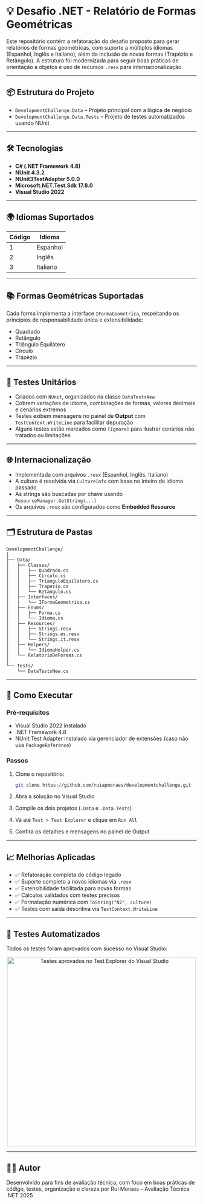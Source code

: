 # 💡 Desafio .NET - Relatório de Formas Geométricas

Este repositório contém a refatoração do desafio proposto para gerar relatórios de formas geométricas, com suporte a múltiplos idiomas (Espanhol, Inglês e Italiano), além da inclusão de novas formas (Trapézio e Retângulo). A estrutura foi modernizada para seguir boas práticas de orientação a objetos e uso de recursos `.resx` para internacionalização.

---

## 📦 Estrutura do Projeto

- `DevelopmentChallenge.Data` – Projeto principal com a lógica de negócio
- `DevelopmentChallenge.Data.Tests` – Projeto de testes automatizados usando NUnit

---

## 🛠️ Tecnologias

- **C# (.NET Framework 4.8)**
- **NUnit 4.3.2**
- **NUnit3TestAdapter 5.0.0**
- **Microsoft.NET.Test.Sdk 17.8.0**
- **Visual Studio 2022**

---

## 🌍 Idiomas Suportados

| Código | Idioma    |
|--------|-----------|
| 1      | Espanhol  |
| 2      | Inglês    |
| 3      | Italiano  |

---

## 📚 Formas Geométricas Suportadas

Cada forma implementa a interface `IFormaGeometrica`, respeitando os princípios de responsabilidade única e extensibilidade:

- Quadrado
- Retângulo
- Triângulo Equilátero
- Círculo
- Trapézio

---

## 🧪 Testes Unitários

- Criados com `NUnit`, organizados na classe `DataTestsNew`
- Cobrem variações de idioma, combinações de formas, valores decimais e cenários extremos
- Testes exibem mensagens no painel de **Output** com `TestContext.WriteLine` para facilitar depuração
- Alguns testes estão marcados como `[Ignore]` para ilustrar cenários não tratados ou limitações

---

## 🌐 Internacionalização

- Implementada com arquivos `.resx` (Espanhol, Inglês, Italiano)
- A cultura é resolvida via `CultureInfo` com base no inteiro de idioma passado
- As strings são buscadas por chave usando `ResourceManager.GetString(...)`
- Os arquivos `.resx` são configurados como **Embedded Resource**

---

## 🗂️ Estrutura de Pastas

```
DevelopmentChallenge/
│
├── Data/
│   ├── Classes/
│   │   ├── Quadrado.cs
│   │   ├── Circulo.cs
│   │   ├── TrianguloEquilatero.cs
│   │   ├── Trapezio.cs
│   │   └── Retangulo.cs
│   ├── Interfaces/
│   │   └── IFormaGeometrica.cs
│   ├── Enums/
│   │   ├── Forma.cs
│   │   └── Idioma.cs
│   ├── Resources/
│   │   ├── Strings.resx
│   │   ├── Strings.es.resx
│   │   └── Strings.it.resx
│   ├── Helpers/
│   │   └── IdiomaHelper.cs
│   └── RelatorioDeFormas.cs
│
└── Tests/
    └── DataTestsNew.cs
```

---

## 🚀 Como Executar

### Pré-requisitos

- Visual Studio 2022 instalado
- .NET Framework 4.8
- NUnit Test Adapter instalado via gerenciador de extensões (caso não use `PackageReference`)

### Passos

1. Clone o repositório:
   ```bash
   git clone https://github.com/ruiapmoraes/developmentchallenge.git
   ```

2. Abra a solução no Visual Studio

3. Compile os dois projetos (`.Data` e `.Data.Tests`)

4. Vá até `Test > Test Explorer` e clique em `Run All`

5. Confira os detalhes e mensagens no painel de Output

---

## 📈 Melhorias Aplicadas

- ✅ Refatoração completa do código legado
- ✅ Suporte completo a novos idiomas via `.resx`
- ✅ Extensibilidade facilitada para novas formas
- ✅ Cálculos validados com testes precisos
- ✅ Formatação numérica com `ToString("N2", culture)`
- ✅ Testes com saída descritiva via `TestContext.WriteLine`

---

## 🧪 Testes Automatizados

Todos os testes foram aprovados com sucesso no Visual Studio:

<p align="center">
  <img src="https://github.com/user-attachments/assets/5e5d73e5-e1d5-433f-8d61-6e636faf20e4" alt="Testes aprovados no Test Explorer do Visual Studio" width="500"/>
</p>

---

## 👨‍💻 Autor

Desenvolvido para fins de avaliação técnica, com foco em boas práticas de código, testes, organização e clareza por Rui Moraes – Avaliação Técnica .NET 2025

